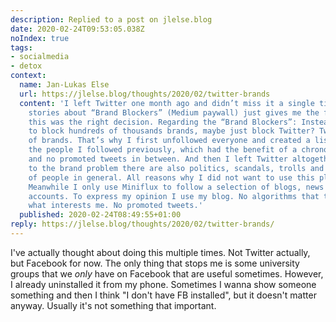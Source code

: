 ```yaml
---
description: Replied to a post on jlelse.blog
date: 2020-02-24T09:53:05.038Z
noIndex: true
tags:
- socialmedia
- detox
context:
  name: Jan-Lukas Else
  url: https://jlelse.blog/thoughts/2020/02/twitter-brands
  content: 'I left Twitter one month ago and didn’t miss it a single time. Reading
    stories about “Brand Blockers” (Medium paywall) just gives me the feeling that
    this was the right decision. Regarding the “Brand Blockers”: Instead of trying
    to block hundreds of thousands brands, maybe just block Twitter? Twitter is full
    of brands. That’s why I first unfollowed everyone and created a list with all
    the people I followed previously, which had the benefit of a chronological timeline
    and no promoted tweets in between. And then I left Twitter altogether. In addition
    to the brand problem there are also politics, scandals, trolls and the attitude
    of people in general. All reasons why I did not want to use this platform anymore.
    Meanwhile I only use Miniflux to follow a selection of blogs, news sites and Fediverse
    accounts. To express my opinion I use my blog. No algorithms that think they know
    what interests me. No promoted tweets.'
  published: 2020-02-24T08:49:55+01:00
reply: https://jlelse.blog/thoughts/2020/02/twitter-brands/
---
```


I've actually thought about doing this multiple times. Not Twitter actually, but Facebook for now. The only thing that stops me is some university groups that we _only_ have on Facebook that are useful sometimes. However, I already uninstalled it from my phone. Sometimes I wanna show someone something and then I think "I don't have FB installed", but it doesn't matter anyway. Usually it's not something that important.
